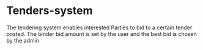 # Tenders-system
The tendering system enables interested Parties to bid to a certain tender posted.
The binder bid amount is set by the user and the best bid is chosen by the admin
